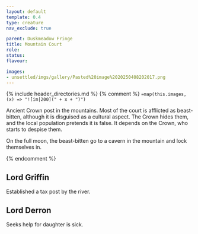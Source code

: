 ```yaml
---
layout: default
template: 0.4
type: creature
nav_exclude: true

parent: Duskmeadow Fringe
title: Mountain Court
role: 
status:
flavour: 

images:
- unsettled/imgs/gallery/Pasted%20image%2020250408202017.png
---
```


{% include header_directories.md %}
{% comment %}
`=map(this.images, (x) => "![im|200](" + x + ")")`

Ancient Crown post in the mountains.
Most of the court is afflicted as beast-bitten, although it is disguised as a cultural aspect.
The Crown hides them, and the local population pretends it is false.
It depends on the Crown, who starts to despise them.

On the full moon, the beast-bitten go to a cavern in the mountain and lock themselves in.

{% endcomment %}

## Lord Griffin

Established a tax post by the river.

## Lord Derron

Seeks help for daughter is sick.